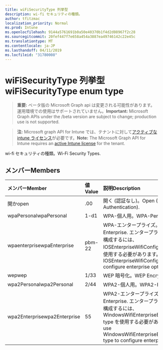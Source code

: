 ```yaml
---
title: wiFiSecurityType 列挙型
description: wi-fi セキュリティの種類。
author: tfitzmac
localization_priority: Normal
ms.prod: Intune
ms.openlocfilehash: 9144a5761691b0a50e40370b1f4d2d08967f2c28
ms.sourcegitcommit: 20fef447f7e658a454a3887ea49746142c22e45c
ms.translationtype: MT
ms.contentlocale: ja-JP
ms.lasthandoff: 04/11/2019
ms.locfileid: "31780008"
---
```

# <a name="wifisecuritytype-enum-type"></a><span data-ttu-id="0ef29-103">wiFiSecurityType 列挙型</span><span class="sxs-lookup"><span data-stu-id="0ef29-103">wiFiSecurityType enum type</span></span>

> <span data-ttu-id="0ef29-104">**重要:** ベータ版の Microsoft Graph api は変更される可能性があります。運用環境での使用はサポートされていません。</span><span class="sxs-lookup"><span data-stu-id="0ef29-104">**Important:** Microsoft Graph APIs under the /beta version are subject to change; production use is not supported.</span></span>

> <span data-ttu-id="0ef29-105">**注:** Microsoft graph API for Intune では、テナントに対して[アクティブな intune ライセンス](https://go.microsoft.com/fwlink/?linkid=839381)が必要です。</span><span class="sxs-lookup"><span data-stu-id="0ef29-105">**Note:** The Microsoft Graph API for Intune requires an [active Intune license](https://go.microsoft.com/fwlink/?linkid=839381) for the tenant.</span></span>

<span data-ttu-id="0ef29-106">wi-fi セキュリティの種類。</span><span class="sxs-lookup"><span data-stu-id="0ef29-106">Wi-Fi Security Types.</span></span>

## <a name="members"></a><span data-ttu-id="0ef29-107">メンバー</span><span class="sxs-lookup"><span data-stu-id="0ef29-107">Members</span></span>
|<span data-ttu-id="0ef29-108">メンバー</span><span class="sxs-lookup"><span data-stu-id="0ef29-108">Member</span></span>|<span data-ttu-id="0ef29-109">値</span><span class="sxs-lookup"><span data-stu-id="0ef29-109">Value</span></span>|<span data-ttu-id="0ef29-110">説明</span><span class="sxs-lookup"><span data-stu-id="0ef29-110">Description</span></span>|
|:---|:---|:---|
|<span data-ttu-id="0ef29-111">開か</span><span class="sxs-lookup"><span data-stu-id="0ef29-111">open</span></span>|<span data-ttu-id="0ef29-112">.0</span><span class="sxs-lookup"><span data-stu-id="0ef29-112">0</span></span>|<span data-ttu-id="0ef29-113">開く (認証なし)。</span><span class="sxs-lookup"><span data-stu-id="0ef29-113">Open (No Authentication).</span></span>|
|<span data-ttu-id="0ef29-114">wpaPersonal</span><span class="sxs-lookup"><span data-stu-id="0ef29-114">wpaPersonal</span></span>|<span data-ttu-id="0ef29-115">1-d</span><span class="sxs-lookup"><span data-stu-id="0ef29-115">1</span></span>|<span data-ttu-id="0ef29-116">WPA-個人用。</span><span class="sxs-lookup"><span data-stu-id="0ef29-116">WPA-Personal.</span></span>|
|<span data-ttu-id="0ef29-117">wpaenterprise</span><span class="sxs-lookup"><span data-stu-id="0ef29-117">wpaEnterprise</span></span>|<span data-ttu-id="0ef29-118">pbm-2</span><span class="sxs-lookup"><span data-stu-id="0ef29-118">2</span></span>|<span data-ttu-id="0ef29-119">WPA-エンタープライズ。</span><span class="sxs-lookup"><span data-stu-id="0ef29-119">WPA-Enterprise.</span></span> <span data-ttu-id="0ef29-120">エンタープライズオプションを構成するには、IOSEnterpriseWifiConfiguration type を使用する必要があります。</span><span class="sxs-lookup"><span data-stu-id="0ef29-120">Must use IOSEnterpriseWifiConfiguration type to configure enterprise options.</span></span>|
|<span data-ttu-id="0ef29-121">wep</span><span class="sxs-lookup"><span data-stu-id="0ef29-121">wep</span></span>|<span data-ttu-id="0ef29-122">1/3</span><span class="sxs-lookup"><span data-stu-id="0ef29-122">3</span></span>|<span data-ttu-id="0ef29-123">WEP 暗号化。</span><span class="sxs-lookup"><span data-stu-id="0ef29-123">WEP Encryption.</span></span>|
|<span data-ttu-id="0ef29-124">wpa2Personal</span><span class="sxs-lookup"><span data-stu-id="0ef29-124">wpa2Personal</span></span>|<span data-ttu-id="0ef29-125">2/4</span><span class="sxs-lookup"><span data-stu-id="0ef29-125">4</span></span>|<span data-ttu-id="0ef29-126">WPA2-個人用。</span><span class="sxs-lookup"><span data-stu-id="0ef29-126">WPA2-Personal.</span></span>|
|<span data-ttu-id="0ef29-127">wpa2Enterprise</span><span class="sxs-lookup"><span data-stu-id="0ef29-127">wpa2Enterprise</span></span>|<span data-ttu-id="0ef29-128">5</span><span class="sxs-lookup"><span data-stu-id="0ef29-128">5</span></span>|<span data-ttu-id="0ef29-129">WPA2-エンタープライズ。</span><span class="sxs-lookup"><span data-stu-id="0ef29-129">WPA2-Enterprise.</span></span> <span data-ttu-id="0ef29-130">エンタープライズオプションを構成するには、WindowsWifiEnterpriseEAPConfiguration type を使用する必要があります。</span><span class="sxs-lookup"><span data-stu-id="0ef29-130">Must use WindowsWifiEnterpriseEAPConfiguration type to configure enterprise options.</span></span>|





